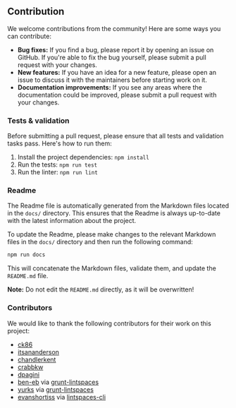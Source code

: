 ## Contribution

We welcome contributions from the community! Here are some ways you can contribute:

- **Bug fixes:** If you find a bug, please report it by opening an issue on GitHub. If you're able to fix the bug yourself, please submit a pull request with your changes.
- **New features:** If you have an idea for a new feature, please open an issue to discuss it with the maintainers before starting work on it.
- **Documentation improvements:** If you see any areas where the documentation could be improved, please submit a pull request with your changes.

### Tests & validation

Before submitting a pull request, please ensure that all tests and validation tasks pass. Here's how to run them:

1. Install the project dependencies: `npm install`
2. Run the tests: `npm run test`
3. Run the linter: `npm run lint`

### Readme

The Readme file is automatically generated from the Markdown files located in the `docs/` directory. This ensures that the Readme is always up-to-date with the latest information about the project.

To update the Readme, please make changes to the relevant Markdown files in the `docs/` directory and then run the following command:

```bash
npm run docs
```

This will concatenate the Markdown files, validate them, and update the `README.md` file.

**Note:** Do not edit the `README.md` directly, as it will be overwritten!

### Contributors

We would like to thank the following contributors for their work on this project:

- [ck86](https://github.com/ck86)
- [itsananderson](https://github.com/itsananderson)
- [chandlerkent](https://github.com/chandlerkent)
- [crabbkw](https://github.com/crabbkw)
- [dpagini](https://github.com/dpagini)
- [ben-eb](https://github.com/ben-eb) via [grunt-lintspaces](https://github.com/schorfES/grunt-lintspaces/)
- [yurks](https://github.com/yurks) via [grunt-lintspaces](https://github.com/schorfES/grunt-lintspaces/)
- [evanshortiss](https://github.com/evanshortiss) via [lintspaces-cli](https://github.com/evanshortiss/lintspaces-cli)